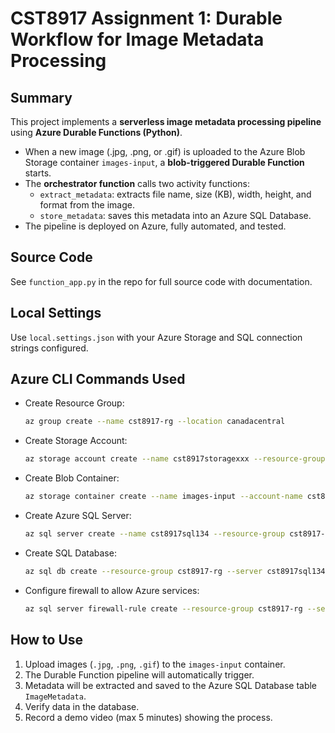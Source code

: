 <!-- 

Repo:
https://github.com/degu0055/25S_CST8917_Assignment_1

Query: 
https://portal.azure.com/#@AlgonquinLivecom.onmicrosoft.com/resource/subscriptions/cdb9bdf3-e7ee-43e9-8f6c-ba7327868df1/resourceGroups/CST8917-rg/providers/Microsoft.Sql/servers/cst8917sql134/databases/cst8917db/connectionStrings
SELECT * FROM ImageMetadata;
TRUNCATE TABLE ImageMetadata;



Container:
https://portal.azure.com/#view/Microsoft_Azure_Storage/ContainerMenuBlade/~/overview/storageAccountId/%2Fsubscriptions%2Fcdb9bdf3-e7ee-43e9-8f6c-ba7327868df1%2FresourceGroups%2FCST8917-rg%2Fproviders%2FMicrosoft.Storage%2FstorageAccounts%2Fcst8917storagexxx/path/images-input/etag/%220x8DDBF8945DA7D4D%22/defaultId//publicAccessVal/None

ChatGPT:
https://chatgpt.com/c/686f7383-b690-8001-b753-8d933822e2b6


user:
sqladminuser

Password:
StrongP@ssword123!

-->

# CST8917 Assignment 1: Durable Workflow for Image Metadata Processing

## Summary

This project implements a **serverless image metadata processing pipeline** using **Azure Durable Functions (Python)**.

- When a new image (.jpg, .png, or .gif) is uploaded to the Azure Blob Storage container `images-input`, a **blob-triggered Durable Function** starts.
- The **orchestrator function** calls two activity functions:
  - `extract_metadata`: extracts file name, size (KB), width, height, and format from the image.
  - `store_metadata`: saves this metadata into an Azure SQL Database.
- The pipeline is deployed on Azure, fully automated, and tested.

## Source Code

See `function_app.py` in the repo for full source code with documentation.

## Local Settings

Use `local.settings.json` with your Azure Storage and SQL connection strings configured.

## Azure CLI Commands Used

- Create Resource Group:
  ```bash
  az group create --name cst8917-rg --location canadacentral
  ```

- Create Storage Account:
  ```bash
  az storage account create --name cst8917storagexxx --resource-group cst8917-rg --location canadacentral --sku Standard_LRS
  ```

- Create Blob Container:
  ```bash
  az storage container create --name images-input --account-name cst8917storagexxx
  ```

- Create Azure SQL Server:
  ```bash
  az sql server create --name cst8917sql134 --resource-group cst8917-rg --location canadacentral --admin-user sqladminuser --admin-password StrongP@ssword123!
  ```

- Create SQL Database:
  ```bash
  az sql db create --resource-group cst8917-rg --server cst8917sql134 --name cst8917db --service-objective S0
  ```

- Configure firewall to allow Azure services:
  ```bash
  az sql server firewall-rule create --resource-group cst8917-rg --server cst8917sql134 --name AllowAzureIPs --start-ip-address 0.0.0.0 --end-ip-address 0.0.0.0
  ```

## How to Use

1. Upload images (`.jpg`, `.png`, `.gif`) to the `images-input` container.
2. The Durable Function pipeline will automatically trigger.
3. Metadata will be extracted and saved to the Azure SQL Database table `ImageMetadata`.
4. Verify data in the database.
5. Record a demo video (max 5 minutes) showing the process.


